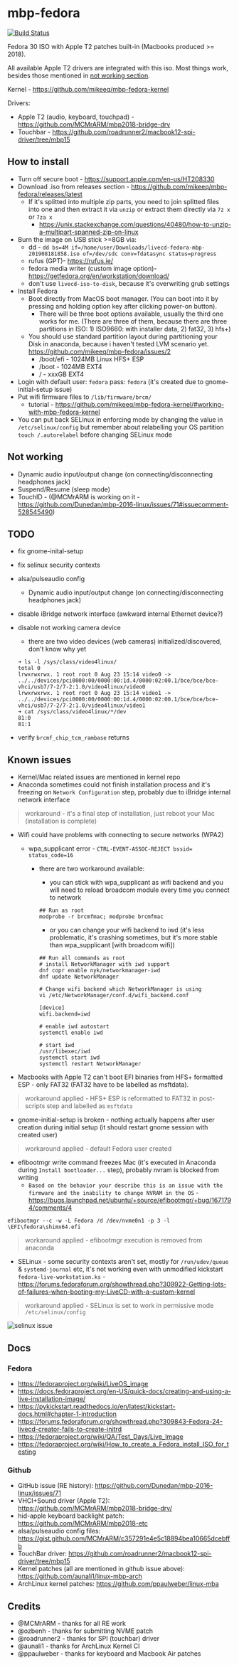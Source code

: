 # mbp-fedora

[![Build Status](https://travis-ci.com/mikeeq/mbp-fedora.svg?branch=master)](https://travis-ci.com/mikeeq/mbp-fedora)

Fedora 30 ISO with Apple T2 patches built-in (Macbooks produced >= 2018).

All available Apple T2 drivers are integrated with this iso. Most things work, besides those mentioned in [not working section](#not-working).

Kernel - <https://github.com/mikeeq/mbp-fedora-kernel>

Drivers:

- Apple T2 (audio, keyboard, touchpad) - <https://github.com/MCMrARM/mbp2018-bridge-drv>
- Touchbar - <https://github.com/roadrunner2/macbook12-spi-driver/tree/mbp15>

## How to install

- Turn off secure boot - <https://support.apple.com/en-us/HT208330>
- Download .iso from releases section - <https://github.com/mikeeq/mbp-fedora/releases/latest>
  - If it's splitted into multiple zip parts, you need to join splitted files into one and then extract it via `unzip` or extract them directly via `7z x` or `7za x`
    - <https://unix.stackexchange.com/questions/40480/how-to-unzip-a-multipart-spanned-zip-on-linux>
- Burn the image on USB stick >=8GB via:
  - dd - `dd bs=4M if=/home/user/Downloads/livecd-fedora-mbp-201908181858.iso of=/dev/sdc conv=fdatasync status=progress`
  - rufus (GPT)- <https://rufus.ie/>
  - fedora media writer (custom image option)- <https://getfedora.org/en/workstation/download/>
  - don't use `livecd-iso-to-disk`, because it's overwriting grub settings
- Install Fedora
  - Boot directly from MacOS boot manager. (You can boot into it by pressing and holding option key after clicking power-on button).
    - There will be three boot options available, usually the third one works for me. (There are three of them, because there are three partitions in ISO: 1) ISO9660: with installer data, 2) fat32, 3) hfs+)
  - You should use standard partition layout during partitioning your Disk in anaconda, because i haven't tested LVM scenario yet. <https://github.com/mikeeq/mbp-fedora/issues/2>
    - /boot/efi - 1024MB Linux HFS+ ESP
    - /boot - 1024MB EXT4
    - / - xxxGB EXT4
- Login with default user: `fedora` pass: `fedora` (it's created due to gnome-initial-setup issue)
- Put wifi firmware files to `/lib/firmware/brcm/`
  - tutorial - <https://github.com/mikeeq/mbp-fedora-kernel/#working-with-mbp-fedora-kernel>
- You can put back SELinux in enforcing mode by changing the value in `/etc/selinux/config` but remember about relabelling your OS partition `touch /.autorelabel` before changing SELinux mode

## Not working

- Dynamic audio input/output change (on connecting/disconnecting headphones jack)
- Suspend/Resume (sleep mode)
- TouchID - (@MCMrARM is working on it - https://github.com/Dunedan/mbp-2016-linux/issues/71#issuecomment-528545490)

## TODO

- fix gnome-inital-setup
- fix selinux security contexts
- alsa/pulseaudio config
  - Dynamic audio input/output change (on connecting/disconnecting headphones jack)
- disable iBridge network interface (awkward internal Ethernet device?)
- disable not working camera device
  - there are two video devices (web cameras) initialized/discovered, don't know why yet

  ```
  ➜ ls -l /sys/class/video4linux/
  total 0
  lrwxrwxrwx. 1 root root 0 Aug 23 15:14 video0 -> ../../devices/pci0000:00/0000:00:1d.4/0000:02:00.1/bce/bce/bce-vhci/usb7/7-2/7-2:1.0/video4linux/video0
  lrwxrwxrwx. 1 root root 0 Aug 23 15:14 video1 -> ../../devices/pci0000:00/0000:00:1d.4/0000:02:00.1/bce/bce/bce-vhci/usb7/7-2/7-2:1.0/video4linux/video1
  ➜ cat /sys/class/video4linux/*/dev
  81:0
  81:1
  ```

- verify `brcmf_chip_tcm_rambase` returns

## Known issues

- Kernel/Mac related issues are mentioned in kernel repo
- Anaconda sometimes could not finish installation process and it's freezing on `Network Configuration` step, probably due to iBridge internal network interface

> workaround - it's a final step of installation, just reboot your Mac (installation is complete)

- Wifi could have problems with connecting to secure networks (WPA2)
  - wpa_supplicant error - `CTRL-EVENT-ASSOC-REJECT bssid= status_code=16`
    - there are two workaround available:
      - you can stick with wpa_supplicant as wifi backend and you will need to reload broadcom module every time you connect to network

      ```
      ## Run as root
      modprobe -r brcmfmac; modprobe brcmfmac
      ```

      - or you can change your wifi backend to iwd (it's less problematic, it's crashing sometimes, but it's more stable than wpa_supplicant [with broadcom wifi])

      ```
      ## Run all commands as root
      # install NetworkManager with iwd support
      dnf copr enable nyk/networkmanager-iwd
      dnf update NetworkManager

      # Change wifi backend which NetworkManager is using
      vi /etc/NetworkManager/conf.d/wifi_backend.conf

      [device]
      wifi.backend=iwd

      # enable iwd autostart
      systemctl enable iwd

      # start iwd
      /usr/libexec/iwd
      systemctl start iwd
      systemctl restart NetworkManager
      ```

- Macbooks with Apple T2 can't boot EFI binaries from HFS+ formatted ESP - only FAT32 (FAT32 have to be labelled as msftdata).

> workaround applied - HFS+ ESP is reformatted to FAT32 in post-scripts step and labelled as `msftdata`

- gnome-initial-setup is broken - nothing actually happens after user creation during initial setup (it should restart gnome session with created user)

> workaround applied - default Fedora user created

- efibootmgr write command freezes Mac (it's executed in Anaconda during `Install bootloader...` step), probably nvram is blocked from writing
  - `Based on the behavior your describe this is an issue with the firmware and the inability to change NVRAM in the OS` - <https://bugs.launchpad.net/ubuntu/+source/efibootmgr/+bug/1671794/comments/4>

```
efibootmgr --c -w -L Fedora /d /dev/nvme0n1 -p 3 -l \EFI\fedora\shimx64.efi
```

> workaround applied - efibootmgr execution is removed from anaconda

- SELinux - some security contexts aren't set, mostly for `/run/udev/queue` & `systemd-journal` etc, it's not working even with unmodified kickstart `fedora-live-workstation.ks`  - <https://forums.fedoraforum.org/showthread.php?309922-Getting-lots-of-failures-when-booting-my-LiveCD-with-a-custom-kernel>

> workaround applied - SELinux is set to work in permissive mode `/etc/selinux/config`

![selinux issue](screenshots/selinux.png)

## Docs

### Fedora

- <https://fedoraproject.org/wiki/LiveOS_image>
- <https://docs.fedoraproject.org/en-US/quick-docs/creating-and-using-a-live-installation-image/>
- <https://pykickstart.readthedocs.io/en/latest/kickstart-docs.html#chapter-1-introduction>
- <https://forums.fedoraforum.org/showthread.php?309843-Fedora-24-livecd-creator-fails-to-create-initrd>
- <https://fedoraproject.org/wiki/QA/Test_Days/Live_Image>
- <https://fedoraproject.org/wiki/How_to_create_a_Fedora_install_ISO_for_testing>

### Github

- GitHub issue (RE history): <https://github.com/Dunedan/mbp-2016-linux/issues/71>
- VHCI+Sound driver (Apple T2): <https://github.com/MCMrARM/mbp2018-bridge-drv/>
- hid-apple keyboard backlight patch: <https://github.com/MCMrARM/mbp2018-etc>
- alsa/pulseaudio config files: <https://gist.github.com/MCMrARM/c357291e4e5c18894bea10665dcebffb>
- TouchBar driver: <https://github.com/roadrunner2/macbook12-spi-driver/tree/mbp15>
- Kernel patches (all are mentioned in github issue above): <https://github.com/aunali1/linux-mbp-arch>
- ArchLinux kernel patches: <https://github.com/ppaulweber/linux-mba>

## Credits

- @MCMrARM - thanks for all RE work
- @ozbenh - thanks for submitting NVME patch
- @roadrunner2 - thanks for SPI (touchbar) driver
- @aunali1 - thanks for ArchLinux Kernel CI
- @ppaulweber - thanks for keyboard and Macbook Air patches
